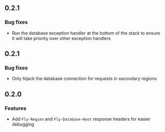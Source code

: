 ## 0.2.1

### Bug fixes

- Run the database exception handler at the bottom of the stack to ensure it will take priority over other exception handlers

## 0.2.1

### Bug fixes

- Only hijack the database connection for requests in secondary regions

## 0.2.0

### Features

- Add `Fly-Region` and `Fly-Database-Host` response headers for easier debugging
